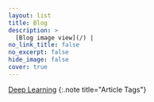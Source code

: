 ```yaml
---
layout: list
title: Blog
description: >
  [Blog image view](/) | 
no_link_title: false
no_excerpt: false
hide_image: false
cover: true
---
```


[Deep Learning](/deeplearning)
{:.note title="Article Tags"}